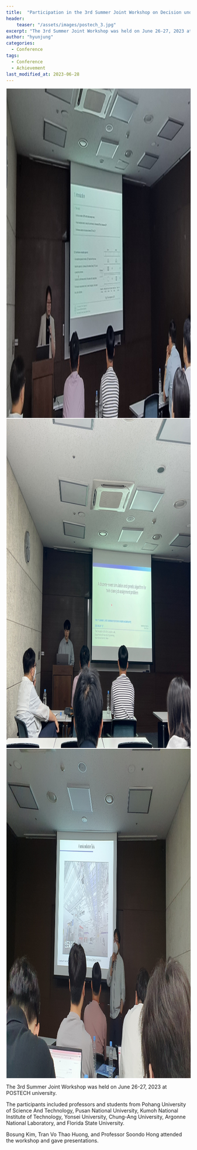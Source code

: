 ```yaml
---
title:  "Participation in the 3rd Summer Joint Workshop on Decision under Uncertainty"
header:
    teaser: "/assets/images/postech_3.jpg"
excerpt: "The 3rd Summer Joint Workshop was held on June 26-27, 2023 at POSTECH university."
author: "hyunjung"
categories:
  - Conference
tags:
  - Conference
  - Achievement
last_modified_at: 2023-06-28
---
```

<img align="center" width="900" height="900" style="border: 1px solid white" src="/assets/images/postech_1.jpg"> 
<img align="center" width="900" height="900" style="border: 1px solid white" src="/assets/images/postech_2.jpg"> 
<img align="center" width="900" height="900" style="border: 1px solid white" src="/assets/images/postech_3.jpg"> 


The 3rd Summer Joint Workshop was held on June 26-27, 2023 at POSTECH university.

The participants included professors and students from Pohang University of Science And Technology, Pusan National University, Kumoh National Institute of Technology, Yonsei University, Chung-Ang University, Argonne National Laboratory, and Florida State University.

Bosung Kim, Tran Vo Thao Huong, and Professor Soondo Hong attended the workshop and gave presentations. 